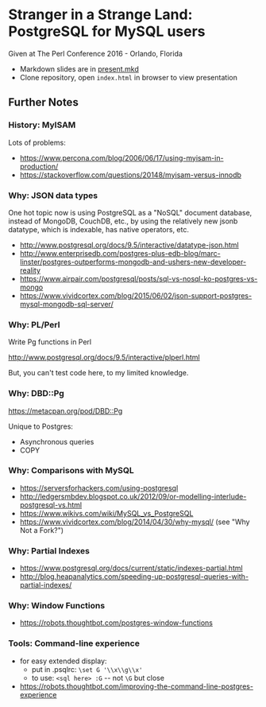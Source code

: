 # Stranger in a Strange Land: PostgreSQL for MySQL users

Given at The Perl Conference 2016 - Orlando, Florida

* Markdown slides are in [present.mkd](present.mkd)
* Clone repository, open `index.html` in browser to view presentation

## Further Notes

### History: MyISAM

Lots of problems:

* https://www.percona.com/blog/2006/06/17/using-myisam-in-production/
* https://stackoverflow.com/questions/20148/myisam-versus-innodb

### Why: JSON data types

One hot topic now is using PostgreSQL as a "NoSQL" document database,
instead of MongoDB, CouchDB, etc., by using the relatively new jsonb
datatype, which is indexable, has native operators, etc.

* http://www.postgresql.org/docs/9.5/interactive/datatype-json.html
* http://www.enterprisedb.com/postgres-plus-edb-blog/marc-linster/postgres-outperforms-mongodb-and-ushers-new-developer-reality
* https://www.airpair.com/postgresql/posts/sql-vs-nosql-ko-postgres-vs-mongo
* https://www.vividcortex.com/blog/2015/06/02/json-support-postgres-mysql-mongodb-sql-server/

### Why: PL/Perl

Write Pg functions in Perl

http://www.postgresql.org/docs/9.5/interactive/plperl.html

But, you can't test code here, to my limited knowledge.

### Why: DBD::Pg

https://metacpan.org/pod/DBD::Pg

Unique to Postgres:

* Asynchronous queries
* COPY

### Why: Comparisons with MySQL

* https://serversforhackers.com/using-postgresql
* http://ledgersmbdev.blogspot.co.uk/2012/09/or-modelling-interlude-postgresql-vs.html
* https://www.wikivs.com/wiki/MySQL_vs_PostgreSQL
* https://www.vividcortex.com/blog/2014/04/30/why-mysql/ (see "Why Not a Fork?")

### Why: Partial Indexes

* https://www.postgresql.org/docs/current/static/indexes-partial.html
* http://blog.heapanalytics.com/speeding-up-postgresql-queries-with-partial-indexes/

### Why: Window Functions

* https://robots.thoughtbot.com/postgres-window-functions

### Tools: Command-line experience

* for easy extended display:
    * put in .psqlrc: `\set G '\\x\\g\\x'`
    * to use: `<sql here> :G` -- not `\G` but close
* https://robots.thoughtbot.com/improving-the-command-line-postgres-experience
